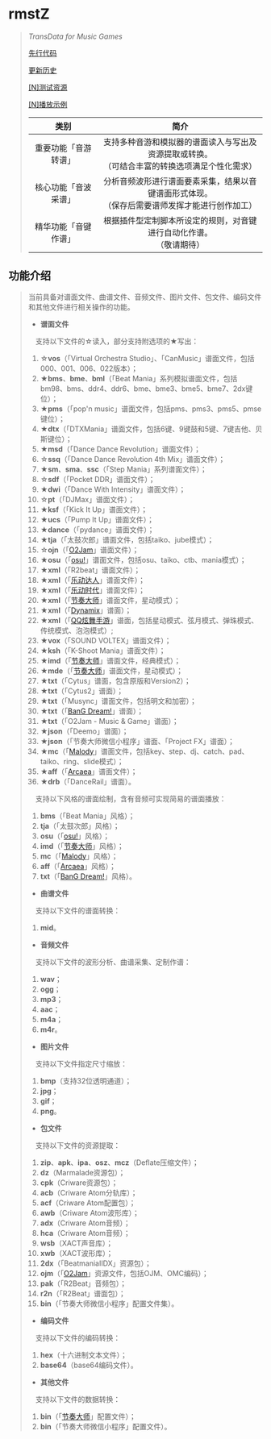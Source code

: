 # rmstZ
>*TransData for Music Games*
>
>[先行代码](EARLYCODE.md)
>
>[更新历史](WHATSNEW.md)
>
>[[N]测试资源](https://www.jianguoyun.com/p/DctV8o4Qitn5Bxi2x-AD)
>
>[[N]播放示例](https://www.jianguoyun.com/p/DYDEAR4Qitn5BxjwtYMD)
> 
> 类别|简介
> :-:|:-:
> 重要功能「音游转谱」|支持多种音游和模拟器的谱面读入与写出及资源提取或转换。<br>（可结合丰富的转换选项满足个性化需求）
> 核心功能「音波采谱」|分析音频波形进行谱面要素采集，结果以音键谱面形式体现。<br>（保存后需要谱师发挥才能进行创作加工）
> 精华功能「音键作谱」|根据插件型定制脚本所设定的规则，对音键进行自动化作谱。<br>（敬请期待）

## 功能介绍
>当前具备对谱面文件、曲谱文件、音频文件、图片文件、包文件、编码文件和其他文件进行相关操作的功能。
>
>* **谱面文件**
>
>　支持以下文件的☆读入，部分支持附选项的★写出：
>1. ☆**vos**（「Virtual Orchestra Studio」、「CanMusic」谱面文件，包括000、001、006、022版本）；
>2. ★**bms**、**bme**、**bml**（「Beat Mania」系列模拟谱面文件，包括bm98、bms、ddr4、ddr6、bme、bme3、bme5、bme7、2dx键位）；
>3. ★**pms**（「pop'n music」谱面文件，包括pms、pms3、pms5、pmse键位）；
>4. ★**dtx**（「DTXMania」谱面文件，包括6键、9键鼓和5键、7键吉他、贝斯键位）；
>5. ★**msd**（「Dance Dance Revolution」谱面文件）；
>6. ☆**ssq**（「Dance Dance Revolution 4th Mix」谱面文件）；
>7. ★**sm**、**sma**、**ssc**（「Step Mania」系列谱面文件）；
>8. ☆**sdf**（「Pocket DDR」谱面文件）；
>9. ★**dwi**（「Dance With Intensity」谱面文件）；
>10. ☆**pt**（「DJMax」谱面文件）；
>11. ★**ksf**（「Kick It Up」谱面文件）；
>12. ★**ucs**（「Pump It Up」谱面文件）；
>13. ★**dance**（「pydance」谱面文件）；
>14. ★**tja**（「太鼓次郎」谱面文件，包括taiko、jube模式）；
>15. ☆**ojn**（「[O2Jam](http://www.o2jam.com/)」谱面文件）；
>16. ★**osu**（「[osu!](https://osu.ppy.sh/)」谱面文件，包括osu、taiko、ctb、mania模式）；
>17. ★**xml**（「R2beat」谱面文件）；
>18. ★**xml**（「[乐动达人](http://yd2012.redatoms.com/)」谱面文件）；
>19. ★**xml**（「[乐动时代](http://www.ydsd.com/)」谱面文件）；
>20. ★**xml**（「[节奏大师](http://da.qq.com/)」谱面文件，星动模式）；
>21. ★**xml**（「[Dynamix](http://dynamix.c4-cat.com/)」谱面）；
>22. ★**xml**（「[QQ炫舞手游](https://x5m.qq.com/)」谱面，包括星动模式、弦月模式、弹珠模式、传统模式、泡泡模式）;
>23. ★**vox**（「SOUND VOLTEX」谱面文件）；
>24. ★**ksh**（「K-Shoot Mania」谱面文件）；
>25. ★**imd**（「[节奏大师](http://da.qq.com/)」谱面文件，经典模式）；
>26. ★**mde**（「[节奏大师](http://da.qq.com/)」谱面文件，星动模式）；
>27. ★**txt**（「Cytus」谱面，包含原版和Version2）；
>28. ★**txt**（「Cytus2」谱面）；
>29. ★**txt**（「Musync」谱面文件，包括明文和加密）；
>30. ★**txt**（「[BanG Dream!](https://bang-dream.com/)」谱面）；
>31. ★**txt**（「O2Jam - Music & Game」谱面）；
>32. ★**json**（「Deemo」谱面）；
>33. ★**json**（「节奏大师微信小程序」谱面、「Project FX」谱面）；
>34. ★**mc**（「[Malody](http://m.mugzone.net/)」谱面文件，包括key、step、dj、catch、pad、taiko、ring、slide模式）；
>35. ★**aff**（「[Arcaea](https://arcaea.lowiro.com/)」谱面文件）；
>36. ★**drb**（「DanceRail」谱面）。
>
>　支持以下风格的谱面绘制，含有音频可实现简易的谱面播放：
>1. **bms**（「Beat Mania」风格）；
>2. **tja**（「太鼓次郎」风格）；
>3. **osu**（「[osu!](https://osu.ppy.sh/)」风格）；
>4. **imd**（「[节奏大师](http://da.qq.com/)」风格）；
>5. **mc**（「[Malody](http://m.mugzone.net/)」风格）；
>6. **aff**（「[Arcaea](https://arcaea.lowiro.com/)」风格）；
>7. **txt**（「[BanG Dream!](https://bang-dream.com/)」风格）。
>
>* **曲谱文件**
>
>　支持以下文件的谱面转换：
>1. **mid**。
>
>* **音频文件**
>
>　支持以下文件的波形分析、曲谱采集、定制作谱：
>1. **wav**；
>2. **ogg**；
>3. **mp3**；
>4. **aac**；
>5. **m4a**；
>6. **m4r**。
>
>* **图片文件**
>
>　支持以下文件指定尺寸缩放：
>1. **bmp**（支持32位透明通道）；
>2. **jpg**；
>3. **gif**；
>4. **png**。
>
>* **包文件**
>
>　支持以下文件的资源提取：
>1. **zip**、**apk**、**ipa**、**osz**、**mcz**（Deflate压缩文件）；
>2. **dz**（Marmalade资源包）；
>3. **cpk**（Criware资源包）；
>4. **acb**（Criware Atom分轨库）；
>5. **acf**（Criware Atom配置包）；
>6. **awb**（Criware Atom波形库）；
>7. **adx**（Criware Atom音频）；
>8. **hca**（Criware Atom音频）；
>9. **wsb**（XACT声音库）；
>10. **xwb**（XACT波形库）；
>11. **2dx**（「BeatmaniaIIDX」资源包）；
>12. **ojm**（「[O2Jam](http://www.o2jam.com/)」资源文件，包括OJM、OMC编码）；
>13. **pak**（「R2Beat」音频包）；
>14. **r2n**（「R2Beat」谱面包）；
>15. **bin**（「节奏大师微信小程序」配置文件集）。
>
>* **编码文件**
>
>　支持以下文件的编码转换：
>1. **hex**（十六进制文本文件）；
>2. **base64**（base64编码文件）。
>
>* **其他文件**
>
>　支持以下文件的数据转换：
>1. **bin**（「[节奏大师](http://da.qq.com/)」配置文件）；
>2. **bin**（「节奏大师微信小程序」配置文件）。
